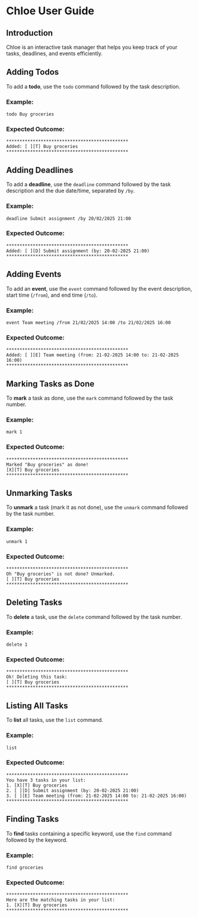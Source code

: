 # Chloe User Guide

## Introduction
Chloe is an interactive task manager that helps you keep track of your tasks, deadlines, and events efficiently.

## Adding Todos

To add a **todo**, use the `todo` command followed by the task description.

### Example:

```
todo Buy groceries
```

### Expected Outcome:

```
**********************************************
Added: [ ][T] Buy groceries
**********************************************
```

## Adding Deadlines

To add a **deadline**, use the `deadline` command followed by the task description and the due date/time, separated by `/by`.

### Example:

```
deadline Submit assignment /by 20/02/2025 21:00
```

### Expected Outcome:

```
**********************************************
Added: [ ][D] Submit assignment (by: 20-02-2025 21:00)
**********************************************
```

## Adding Events

To add an **event**, use the `event` command followed by the event description, start time (`/from`), and end time (`/to`).

### Example:

```
event Team meeting /from 21/02/2025 14:00 /to 21/02/2025 16:00
```

### Expected Outcome:

```
**********************************************
Added: [ ][E] Team meeting (from: 21-02-2025 14:00 to: 21-02-2025 16:00)
**********************************************
```

## Marking Tasks as Done

To **mark** a task as done, use the `mark` command followed by the task number.

### Example:

```
mark 1
```

### Expected Outcome:

```
**********************************************
Marked "Buy groceries" as done!
[X][T] Buy groceries
**********************************************
```

## Unmarking Tasks

To **unmark** a task (mark it as not done), use the `unmark` command followed by the task number.

### Example:

```
unmark 1
```

### Expected Outcome:

```
**********************************************
Oh "Buy groceries" is not done? Unmarked.
[ ][T] Buy groceries
**********************************************
```

## Deleting Tasks

To **delete** a task, use the `delete` command followed by the task number.

### Example:

```
delete 1
```

### Expected Outcome:

```
**********************************************
Ok! Deleting this task:
[ ][T] Buy groceries
**********************************************
```

## Listing All Tasks

To **list** all tasks, use the `list` command.

### Example:

```
list
```

### Expected Outcome:

```
**********************************************
You have 3 tasks in your list:
1. [X][T] Buy groceries
2. [ ][D] Submit assignment (by: 20-02-2025 21:00)
3. [ ][E] Team meeting (from: 21-02-2025 14:00 to: 21-02-2025 16:00)
**********************************************
```

## Finding Tasks

To **find** tasks containing a specific keyword, use the `find` command followed by the keyword.

### Example:

```
find groceries
```

### Expected Outcome:

```
**********************************************
Here are the matching tasks in your list:
1. [X][T] Buy groceries
**********************************************
```

